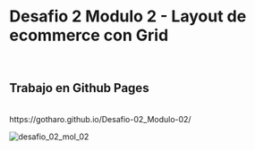 <h1> Desafio 2 Modulo 2 - <strong> Layout de ecommerce con Grid</strong> </h1>
<br>
<h2> Trabajo en Github Pages</h2>
<br>
<a>https://gotharo.github.io/Desafio-02_Modulo-02/</a>
<br>

![desafio_02_mol_02](https://github.com/user-attachments/assets/7eda7c55-1e13-4572-8525-9d353a1b8b55)
